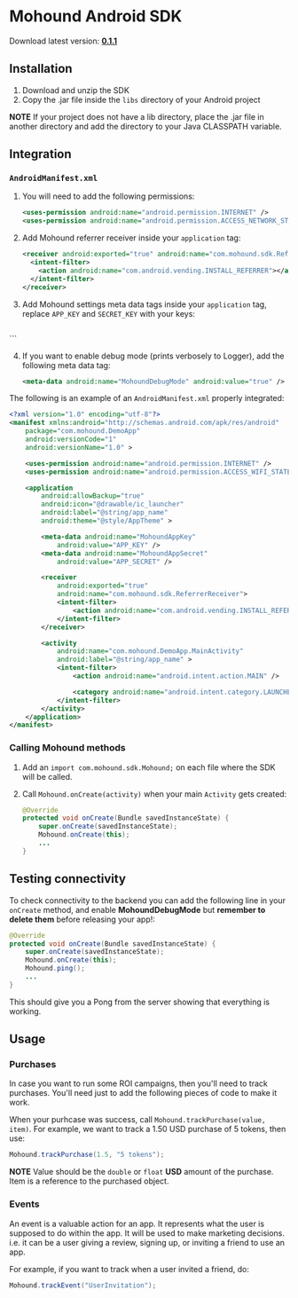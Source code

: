 # Mohound Android SDK
Download latest version: [**0.1.1**](https://www.dropbox.com/s/3nyihzig426eiq7/mohound-0.1.1.jar)

## Installation
1. Download and unzip the SDK
2. Copy the .jar file inside the `libs` directory of your Android project

**NOTE** If your project does not have a lib directory, place the .jar file in
another directory and add the directory to your Java CLASSPATH variable.

## Integration

### `AndroidManifest.xml`

1. You will need to add the following permissions:

    ```xml
    <uses-permission android:name="android.permission.INTERNET" />
    <uses-permission android:name="android.permission.ACCESS_NETWORK_STATE" />
    ```

2. Add Mohound referrer receiver inside your `application` tag:

   	```xml
   	<receiver android:exported="true" android:name="com.mohound.sdk.ReferrerReceiver">
   	  <intent-filter>
        <action android:name="com.android.vending.INSTALL_REFERRER"></action>
      </intent-filter>
    </receiver>
   	```

3. Add Mohound settings meta data tags inside your `application` tag, replace
   `APP_KEY` and `SECRET_KEY` with your keys:

	```xml
  <meta-data android:name="MohoundAppKey" android:value="APP_KEY" />
  <meta-data android:name="MohoundAppSecret" android:value="SECRET_KEY" />
	```

4. If you want to enable debug mode (prints verbosely to Logger), add the
   following meta data tag:

   	```xml
    <meta-data android:name="MohoundDebugMode" android:value="true" />
   	```

The following is an example of an `AndroidManifest.xml` properly integrated:

```xml
<?xml version="1.0" encoding="utf-8"?>
<manifest xmlns:android="http://schemas.android.com/apk/res/android"
    package="com.mohound.DemoApp"
    android:versionCode="1"
    android:versionName="1.0" >

    <uses-permission android:name="android.permission.INTERNET" />
    <uses-permission android:name="android.permission.ACCESS_WIFI_STATE" />

    <application
        android:allowBackup="true"
        android:icon="@drawable/ic_launcher"
        android:label="@string/app_name"
        android:theme="@style/AppTheme" >

        <meta-data android:name="MohoundAppKey"
            android:value="APP_KEY" />
        <meta-data android:name="MohoundAppSecret"
            android:value="APP_SECRET" />

        <receiver
            android:exported="true"
            android:name="com.mohound.sdk.ReferrerReceiver">
      		<intent-filter>
            	<action android:name="com.android.vending.INSTALL_REFERRER" />
      		</intent-filter>
		</receiver>

        <activity
            android:name="com.mohound.DemoApp.MainActivity"
            android:label="@string/app_name" >
            <intent-filter>
                <action android:name="android.intent.action.MAIN" />

                <category android:name="android.intent.category.LAUNCHER" />
            </intent-filter>
        </activity>
    </application>
</manifest>
```

### Calling Mohound methods

1. Add an `import com.mohound.sdk.Mohound;` on each file where the SDK will be
   called.
2. Call `Mohound.onCreate(activity)` when your main `Activity` gets created:

    ```java
    @Override
    protected void onCreate(Bundle savedInstanceState) {
        super.onCreate(savedInstanceState);
        Mohound.onCreate(this);
        ...
    }
    ```

## Testing connectivity

To check connectivity to the backend you can add the following line in your
`onCreate` method, and enable **MohoundDebugMode** but **remember to delete
them** before releasing your app!:

```java
@Override
protected void onCreate(Bundle savedInstanceState) {
    super.onCreate(savedInstanceState);
    Mohound.onCreate(this);
    Mohound.ping();
    ...
}
```

This should give you a Pong from the server showing that everything is working.

## Usage

### Purchases

In case you want to run some ROI campaigns, then you'll need to track purchases. You'll need just to add the following
pieces of code to make it work.

When your purhcase was success, call `Mohound.trackPurchase(value, item)`. For example, we want to track a 1.50 USD
purchase of 5 tokens, then use:

```java
Mohound.trackPurchase(1.5, "5 tokens");
```

**NOTE** Value should be the `double` or `float` **USD** amount of the purchase. Item is a reference to the purchased
object.

### Events

An event is a valuable action for an app. It represents what the user is supposed to do within the app. It will be used to make marketing decisions. i.e. it can be a user giving a review, signing up, or inviting a friend to use an app.

For example, if you want to track when a user invited a friend, do:

```java
Mohound.trackEvent("UserInvitation");
```
